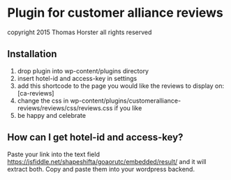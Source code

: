 Plugin for customer alliance reviews
====
copyright 2015 Thomas Horster
all rights reserved

Installation
----

1. drop plugin into wp-content/plugins directory
2. insert hotel-id and access-key in settings
3. add this shortcode to the page you would like the reviews to display on: [ca-reviews]
4. change the css in wp-content/plugins/customeralliance-reviews/reviews/css/reviews.css if you like
5. be happy and celebrate

How can I get hotel-id and access-key?
----

Paste your link into the text field https://jsfiddle.net/shapeshifta/goaorutc/embedded/result/
and it will extract both. Copy and paste them into your wordpress backend.
